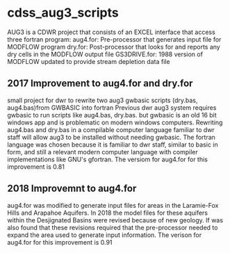 # cdss_aug3_scripts
AUG3 is a CDWR project that consists of an EXCEL interface that access three fortran program:
  aug4.for:  Pre-processor that generates input file for MODFLOW program
  dry.for: Post-processor that looks for and reports any dry cells in the MODFLOW output file
  GS3DRIVE.for: 1988 version of MODFLOW updated to provide stream depletion data file

## 2017 Improvement to aug4.for and dry.for
small project for dwr to rewrite two aug3 gwbasic scripts (dry.bas, aug4.bas)from GWBASIC into fortran Previous dwr aug3 system requires gwbasic to run scripts like aug4.bas, dry.bas.  but gwbasic is an old 16 bit windows app and is problematic on modern windows computers.  Rewriting aug4.bas and dry.bas in a compilable computer language familiar to dwr staff will allow aug3 to be installed without needing gwbasic.  The fortran language was chosen because it is familiar to dwr staff, similar to basic in form, and still a relevant modern computer language with compiler implementations like GNU's gfortran. The versiom for aug4.for for this improvement is 0.81

## 2018 Improvemnt to aug4.for
aug4.for was modified to generate input files for areas in the Laramie-Fox Hills and Arapahoe Aquifers.  In 2018 the model files for these aquifers within the Desjignated Basins were revised because of new geology.  If was also found that these revisions required that the pre-processor needed to expand the area used to generate input information. The verison for aug4.for for this improvement is 0.91

